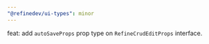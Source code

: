```yaml
---
"@refinedev/ui-types": minor
---
```


feat: add `autoSaveProps` prop type on `RefineCrudEditProps` interface.